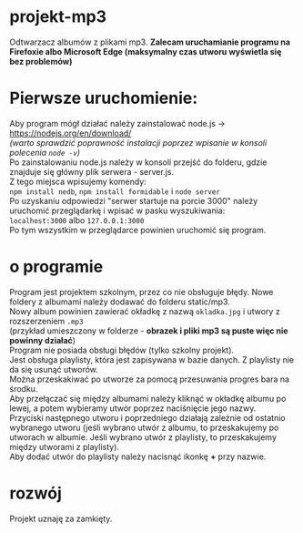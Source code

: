 # projekt-mp3
Odtwarzacz albumów z plikami mp3. <b>Zalecam uruchamianie programu na Firefoxie albo Microsoft Edge (maksymalny czas utworu wyświetla się bez problemów)</b><br>
# Pierwsze uruchomienie:
Aby program mógł działać należy zainstalować node.js -> https://nodejs.org/en/download/ <br>
<i>(warto sprawdzić poprawność instalacji poprzez wpisanie w konsoli polecenia <code>node -v</code>)</i><br>
Po zainstalowaniu node.js należy w konsoli przejść do folderu, gdzie znajduje się główny plik serwera - server.js.<br>
Z tego miejsca wpisujemy komendy:<br>
<code>npm install nedb</code>, <code>npm install formidable</code> i <code>node server</code><br>
Po uzyskaniu odpowiedzi "serwer startuje na porcie 3000" należy uruchomić przeglądarkę i wpisać w pasku wyszukiwania:<br>
<code>localhost:3000</code> albo <code>127.0.0.1:3000</code><br>
Po tym wszystkim w przeglądarce powinien uruchomić się program.
# o programie
Program jest projektem szkolnym, przez co nie obsługuje błędy. Nowe foldery z albumami należy dodawać do folderu static/mp3.<br>
Nowy album powinien zawierać okładkę z nazwą <code>okladka.jpg</code> i utwory z rozszerzeniem <code>.mp3</code><br>
(przykład umieszczony w folderze - <b>obrazek i pliki mp3 są puste więc nie powinny działać</b>)<br>
Program nie posiada obsługi błędów (tylko szkolny projekt).<br>
Jest obsługa playlisty, która jest zapisywana w bazie danych. Z playlisty nie da się usunąć utworów.<br>
Można przeskakiwać po utworze za pomocą przesuwania progres bara na środku.<br>
Aby przełączać się między albumami należy kliknąć w okładkę albumu po lewej, a potem wybieramy utwór poprzez naciśnięcie jego nazwy.<br>
Przyciski następnego utworu i poprzedniego działają zależnie od ostatnio wybranego utworu (jeśli wybrano utwór z albumu, to przeskakujemy po utworach w albumie. Jeśli wybrano utwór z playlisty, to przeskakujemy między utworami z playlisty).<br>
Aby dodać utwór do playlisty należy nacisnąć ikonkę <b>+</b> przy nazwie.<br>
# rozwój
Projekt uznaję za zamkięty.
